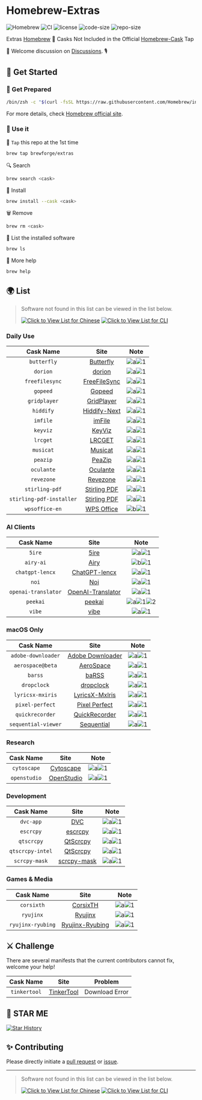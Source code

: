 # Homebrew-Extras

![Homebrew](https://img.shields.io/badge/-Homebrew-FBB040?labelColor=555555&logoColor=FFFFFF&logo=homebrew) ![CI](https://github.com/Brewforge/homebrew-extras/actions/workflows/schedule.yml/badge.svg) ![license](https://img.shields.io/github/license/Brewforge/homebrew-extras) ![code-size](https://img.shields.io/github/languages/code-size/Brewforge/homebrew-extras) ![repo-size](https://img.shields.io/github/repo-size/Brewforge/homebrew-extras)

Extras [Homebrew](https://github.com/Homebrew/brew) 🍺 Casks Not Included in the Official [Homebrew-Cask](https://github.com/Homebrew/homebrew-cask) Tap

👏 Welcome discussion on [Discussions](https://github.com/orgs/Brewforge/discussions). 🎙️

## 🍺 Get Started

### 🏃 Get Prepared

```sh
/bin/zsh -c "$(curl -fsSL https://raw.githubusercontent.com/Homebrew/install/master/install.sh)"
```

For more details, check [Homebrew official site](https://brew.sh/).

### 🚀 Use it

🚰 `Tap` this repo at the 1st time

```bash
brew tap brewforge/extras
```

🔍 Search

```sh
brew search <cask>
```

🛒 Install

```sh
brew install --cask <cask>
```

🗑️ Remove

```sh
brew rm <cask>
```

🧾 List the installed software

```sh
brew ls
```

🙏 More help

```sh
brew help
```

## 🌍 List

> Software not found in this list can be viewed in the list below.
>
> [![Click to View List for Chinese](https://img.shields.io/badge/List_for_Chinese-red?style=for-the-badge&logo=homebrew&label=Click%20to%20view)](https://github.com/Brewforge/homebrew-chinese)
> [![Click to View List for CLI](https://img.shields.io/badge/List_for_CLI-red?style=for-the-badge&logo=homebrew&label=Click%20to%20view)](https://github.com/Brewforge/homebrew-more)

### Daily Use

|        Cask Name         |                         Site                         |                 Note                 |
| :----------------------: | :--------------------------------------------------: | :----------------------------------: |
|       `butterfly`        | [Butterfly](https://github.com/LinwoodDev/Butterfly) | ![a](assets/a.svg)![1](assets/1.svg) |
|         `dorion`         |     [dorion](https://github.com/SpikeHD/Dorion)      | ![a](assets/a.svg)![1](assets/1.svg) |
|      `freefilesync`      |       [FreeFileSync](https://freefilesync.org)       | ![a](assets/a.svg)![1](assets/1.svg) |
|         `gopeed`         |             [Gopeed](https://gopeed.com)             | ![a](assets/a.svg)![1](assets/1.svg) |
|       `gridplayer`       | [GridPlayer](https://github.com/vzhd1701/gridplayer) | ![a](assets/a.svg)![1](assets/1.svg) |
|        `hiddify`         |         [Hiddify-Next](https://hiddify.com/)         | ![a](assets/a.svg)![1](assets/1.svg) |
|         `imfile`         |             [imFile](https://imfile.io/)             | ![a](assets/a.svg)![1](assets/1.svg) |
|         `keyviz`         |    [KeyViz](https://github.com/mulaRahul/keyviz)     | ![a](assets/a.svg)![1](assets/1.svg) |
|         `lrcget`         |  [LRCGET](https://github.com/tranxuanthang/lrcget)   | ![a](assets/a.svg)![1](assets/1.svg) |
|        `musicat`         |   [Musicat](https://github.com/basharovV/musicat)    | ![a](assets/a.svg)![1](assets/1.svg) |
|         `peazip`         |      [PeaZip](https://github.com/peazip/PeaZip)      | ![a](assets/a.svg)![1](assets/1.svg) |
|        `oculante`        |   [Oculante](https://github.com/woelper/oculante)    | ![a](assets/a.svg)![1](assets/1.svg) |
|        `revezone`        |          [Revezone](https://revezone.com/)           | ![a](assets/a.svg)![1](assets/1.svg) |
|      `stirling-pdf`      |       [Stirling PDF](https://stirlingpdf.com/)       | ![a](assets/a.svg)![1](assets/1.svg) |
| `stirling-pdf-installer` |       [Stirling PDF](https://stirlingpdf.com/)       | ![a](assets/a.svg)![1](assets/1.svg) |
|      `wpsoffice-en`      |            [WPS Office](https://wps.com/)            | ![b](assets/a.svg)![1](assets/1.svg) |

### AI Clients

|      Cask Name      |                                    Site                                     |                          Note                          |
| :-----------------: | :-------------------------------------------------------------------------: | :----------------------------------------------------: |
|       `5ire`        |                          [5ire](https://5ire.app/)                          |          ![a](assets/a.svg)![1](assets/1.svg)          |
|      `airy-ai`      |                         [Airy](https://colink.in/)                          |          ![b](assets/b.svg)![1](assets/1.svg)          |
|   `chatgpt-lencx`   |              [ChatGPT-lencx](https://github.com/lencx/ChatGPT)              |          ![a](assets/a.svg)![1](assets/1.svg)          |
|        `noi`        |                     [Noi](https://github.com/lencx/Noi)                     |          ![a](assets/a.svg)![1](assets/1.svg)          |
| `openai-translator` | [OpenAI-Translator](https://github.com/openai-translator/openai-translator) |          ![a](assets/a.svg)![1](assets/1.svg)          |
|      `peekai`       |             [peekai](https://prateekkeshari.gumroad.com/l/peek)             | ![a](assets/a.svg)![1](assets/1.svg)![2](assets/2.svg) |
|       `vibe`        |                [vibe](https://github.com/thewh1teagle/vibe)                 |          ![a](assets/a.svg)![1](assets/1.svg)          |

### macOS Only

|      Cask Name      |                                Site                                 |                 Note                 |
| :-----------------: | :-----------------------------------------------------------------: | :----------------------------------: |
| `adobe-downloader`  |   [Adobe Downloader](https://github.com/X1a0He/Adobe-Downloader)    | ![a](assets/a.svg)![1](assets/1.svg) |
|  `aerospace@beta`   |        [AeroSpace](https://github.com/nikitabobko/AeroSpace)        | ![a](assets/a.svg)![1](assets/1.svg) |
|       `barss`       |              [baRSS](https://relikd.de/projects/barss)              | ![a](assets/a.svg)![1](assets/1.svg) |
|     `dropclock`     |           [dropclock](https://github.com/WrkX/Dropclock)            | ![a](assets/a.svg)![1](assets/1.svg) |
|  `lyricsx-mxiris`   | [LyricsX-MxIris](https://github.com/MxIris-LyricsX-Project/LyricsX) | ![a](assets/a.svg)![1](assets/1.svg) |
|   `pixel-perfect`   | [Pixel Perfect](https://github.com/cormiertyshawn895/PixelPerfect)  | ![a](assets/a.svg)![1](assets/1.svg) |
|   `quickrecorder`   |     [QuickRecorder](https://github.com/lihaoyun6/QuickRecorder)     | ![a](assets/a.svg)![1](assets/1.svg) |
| `sequential-viewer` |       [Sequential](https://github.com/chuchusoft/Sequential)        | ![a](assets/a.svg)![1](assets/1.svg) |

### Research

|  Cask Name   |                       Site                       |                 Note                 |
| :----------: | :----------------------------------------------: | :----------------------------------: |
| `cytoscape`  |        [Cytoscape](https://cytoscape.org)        | ![a](assets/a.svg)![1](assets/1.svg) |
| `openstudio` | [OpenStudio](https://github.com/NREL/OpenStudio) | ![a](assets/a.svg)![1](assets/1.svg) |

### Development

|    Cask Name     |                          Site                          |                 Note                 |
| :--------------: | :----------------------------------------------------: | :----------------------------------: |
|    `dvc-app`     |                 [DVC](https://dvc.org)                 | ![a](assets/a.svg)![1](assets/1.svg) |
|    `escrcpy`     |   [escrcpy](https://github.com/viarotel-org/escrcpy)   | ![a](assets/a.svg)![1](assets/1.svg) |
|    `qtscrcpy`    |   [QtScrcpy](https://github.com/barry-ran/QtScrcpy)    | ![a](assets/a.svg)![1](assets/1.svg) |
| `qtscrcpy-intel` |   [QtScrcpy](https://github.com/barry-ran/QtScrcpy)    | ![a](assets/a.svg)![1](assets/1.svg) |
|  `scrcpy-mask`   | [scrcpy-mask](https://github.com/AkiChase/scrcpy-mask) | ![a](assets/a.svg)![1](assets/1.svg) |

### Games & Media

|     Cask Name     |                         Site                          |                 Note                 |
| :---------------: | :---------------------------------------------------: | :----------------------------------: |
|    `corsixth`     |   [CorsixTH](https://github.com/CorsixTH/CorsixTH)    | ![a](assets/a.svg)![1](assets/1.svg) |
|     `ryujinx`     | [Ryujinx](https://github.com/ryujinx-mirror/ryujinx)  | ![a](assets/a.svg)![1](assets/1.svg) |
| `ryujinx-ryubing` | [Ryujinx-Ryubing](https://github.com/Ryubing/Ryujinx) | ![a](assets/a.svg)![1](assets/1.svg) |

## ⚔️ Challenge

There are several manifests that the current contributors cannot fix, welcome your help!

|  Cask Name   |                         Site                          |    Problem     |
| :----------: | :---------------------------------------------------: | :------------: |
| `tinkertool` | [TinkerTool](https://bresink.com/osx/TinkerTool.html) | Download Error |

## 🌟 STAR ME

[![Star History](https://starchart.cc/Brewforge/homebrew-extras.svg?variant=adaptive)](https://starchart.cc/Brewforge/homebrew-extras)

## ✨ Contributing

Please directly initiate a [pull request](https://github.com/Brewforge/homebrew-extras/compare) or [issue](https://github.com/Brewforge/homebrew-extras/issues/new/choose).

<!-- ## ❤️ Sponsors -->

---

> Software not found in this list can be viewed in the list below.
>
> [![Click to View List for Chinese](https://img.shields.io/badge/List_for_Chinese-red?style=for-the-badge&logo=homebrew&label=Click%20to%20view)](https://github.com/Brewforge/homebrew-chinese)
> [![Click to View List for CLI](https://img.shields.io/badge/List_for_CLI-red?style=for-the-badge&logo=homebrew&label=Click%20to%20view)](https://github.com/Brewforge/homebrew-more)
